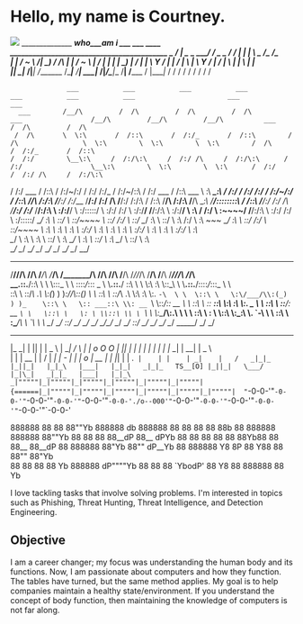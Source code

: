 # Hello, my name is Courtney. 
<a href="https://www.linkedin.com/in/courtney-wright03/"><img src="https://img.shields.io/badge/-LinkedIn-0072b1?&style=for-the-badge&logo=linkedin&logoColor=white" /></a> 
______________ _____________________who___am  i________________   ___ ___  ____ __________________________________________ 
\__    ___/   |   \______   \_   _____/  /  _  \__    ___/  /   |   \|    |   \      \__    ___/\_   _____/\______   \
  |    | /    ~    \       _/|    __)_  /  /_\  \|    |    /    ~    \    |   /   |   \|    |    |    __)_  |       _/
  |    | \    Y    /    |   \|        \/    |    \    |    \    Y    /    |  /    |    \    |    |        \ |    |   \
  |____|  \___|_  /|____|_  /_______  /\____|__  /____|     \___|_  /|______/\____|__  /____|   /_______  / |____|_  /
                \/        \/        \/         \/                 \/                 \/                 \/         \/ 

                  ___           ___           ___           ___                                ___           ___           ___                       ___           ___     
      ___        /__/\         /  /\         /  /\         /  /\          ___                 /__/\         /__/\         /__/\          ___        /  /\         /  /\    
     /  /\       \  \:\       /  /::\       /  /:/_       /  /::\        /  /\                \  \:\        \  \:\        \  \:\        /  /\      /  /:/_       /  /::\   
    /  /:/        \__\:\     /  /:/\:\     /  /:/ /\     /  /:/\:\      /  /:/                 \__\:\        \  \:\        \  \:\      /  /:/     /  /:/ /\     /  /:/\:\  
   /  /:/     ___ /  /::\   /  /:/~/:/    /  /:/ /:/_   /  /:/~/::\    /  /:/              ___ /  /::\   ___  \  \:\   _____\__\:\    /  /:/     /  /:/ /:/_   /  /:/~/:/  
  /  /::\    /__/\  /:/\:\ /__/:/ /:/___ /__/:/ /:/ /\ /__/:/ /:/\:\  /  /::\             /__/\  /:/\:\ /__/\  \__\:\ /__/::::::::\  /  /::\    /__/:/ /:/ /\ /__/:/ /:/___
 /__/:/\:\   \  \:\/:/__\/ \  \:\/:::::/ \  \:\/:/ /:/ \  \:\/:/__\/ /__/:/\:\            \  \:\/:/__\/ \  \:\ /  /:/ \  \:\~~\~~\/ /__/:/\:\   \  \:\/:/ /:/ \  \:\/:::::/
 \__\/  \:\   \  \::/       \  \::/~~~~   \  \::/ /:/   \  \::/      \__\/  \:\            \  \::/       \  \:\  /:/   \  \:\  ~~~  \__\/  \:\   \  \::/ /:/   \  \::/~~~~ 
      \  \:\   \  \:\        \  \:\        \  \:\/:/     \  \:\           \  \:\            \  \:\        \  \:\/:/     \  \:\           \  \:\   \  \:\/:/     \  \:\     
       \__\/    \  \:\        \  \:\        \  \::/       \  \:\           \__\/             \  \:\        \  \::/       \  \:\           \__\/    \  \::/       \  \:\    
                 \__\/         \__\/         \__\/         \__\/                              \__\/         \__\/         \__\/                     \__\/         \__\/    


 _________  ___   ___   ______    ______   ________   _________   ___   ___   __  __   ___   __    _________  ______   ______       
/________/\/__/\ /__/\ /_____/\  /_____/\ /_______/\ /________/\ /__/\ /__/\ /_/\/_/\ /__/\ /__/\ /________/\/_____/\ /_____/\      
\__.::.__\/\::\ \\  \ \\:::_ \ \ \::::_\/_\::: _  \ \\__.::.__\/ \::\ \\  \ \\:\ \:\ \\::\_\\  \ \\__.::.__\/\::::_\/_\:::_ \ \     
   \::\ \   \::\/_\ .\ \\:(_) ) )_\:\/___/\\::(_)  \ \  \::\ \    \::\/_\ .\ \\:\ \:\ \\:. `-\  \ \  \::\ \   \:\/___/\\:(_) ) )_   
    \::\ \   \:: ___::\ \\: __ `\ \\::___\/_\:: __  \ \  \::\ \    \:: ___::\ \\:\ \:\ \\:. _    \ \  \::\ \   \::___\/_\: __ `\ \  
     \::\ \   \: \ \\::\ \\ \ `\ \ \\:\____/\\:.\ \  \ \  \::\ \    \: \ \\::\ \\:\_\:\ \\. \`-\  \ \  \::\ \   \:\____/\\ \ `\ \ \ 
      \__\/    \__\/ \::\/ \_\/ \_\/ \_____\/ \__\/\__\/   \__\/     \__\/ \::\/ \_____\/ \__\/ \__\/   \__\/    \_____\/ \_\/ \_\/ 
                                                                                                                                    

  _____   _  _     ___     ___     ___    _____            _  _    _   _   _  _    _____    ___     ___   
 |_   _| | || |   | _ \   | __|   /   \  |_   _|    o O O | || |  | | | | | \| |  |_   _|  | __|   | _ \  
   | |   | __ |   |   /   | _|    | - |    | |     o      | __ |  | |_| | | .` |    | |    | _|    |   /  
  _|_|_  |_||_|   |_|_\   |___|   |_|_|   _|_|_   TS__[O] |_||_|   \___/  |_|\_|   _|_|_   |___|   |_|_\  
_|"""""|_|"""""|_|"""""|_|"""""|_|"""""|_|"""""| {======|_|"""""|_|"""""|_|"""""|_|"""""|_|"""""|_|"""""| 
"`-0-0-'"`-0-0-'"`-0-0-'"`-0-0-'"`-0-0-'"`-0-0-'./o--000'"`-0-0-'"`-0-0-'"`-0-0-'"`-0-0-'"`-0-0-'"`-0-0-' 


888888 88  88 88""Yb 888888    db    888888     88  88 88   88 88b 88 888888 888888 88""Yb 
  88   88  88 88__dP 88__     dPYb     88       88  88 88   88 88Yb88   88   88__   88__dP 
  88   888888 88"Yb  88""    dP__Yb    88       888888 Y8   8P 88 Y88   88   88""   88"Yb  
  88   88  88 88  Yb 888888 dP""""Yb   88       88  88 `YbodP' 88  Y8   88   888888 88  Yb 


I love tackling tasks that involve solving problems. I'm interested in topics such as Phishing, Threat Hunting, Threat Intelligence, and Detection Engineering.
## Objective
I am a career changer; my focus was understanding the human body and its functions. Now, I am passionate about computers and how they function. The tables have turned, but the same method applies. My goal is to help companies maintain a healthy state/environment. If you understand the concept of body function, then maintaining the knowledge of computers is not far along. 


